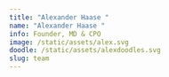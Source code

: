 ```yaml
---
title: "Alexander Haase "
name: "Alexander Haase "
info: Founder, MD & CPO
image: /static/assets/alex.svg
doodle: /static/assets/alexdoodles.svg
slug: team
---
```

